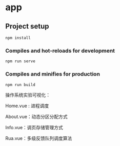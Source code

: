 # app

## Project setup
```
npm install
```

### Compiles and hot-reloads for development
```
npm run serve
```

### Compiles and minifies for production
```
npm run build
```
操作系统实验可视化：

Home.vue : 进程调度

About.vue：动态分区分配方式

Info.vue：调页存储管理方式

Rua.vue：多级反馈队列调度算法

